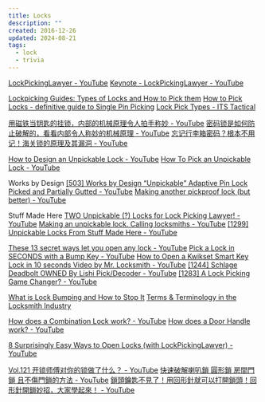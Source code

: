 ```yaml
---
title: Locks
description: ""
created: 2016-12-26
updated: 2024-08-21
tags:
  - lock
  - trivia
---
```


[LockPickingLawyer - YouTube](https://www.youtube.com/@lockpickinglawyer)
[Keynote - LockPickingLawyer - YouTube](https://www.youtube.com/watch?v=IH0GXWQDk0Q)

[Lockpicking Guides: Types of Locks and How to Pick them](https://www.lockpickworld.com/pages/lockpicking-guides-types-of-locks-and-how-to-pick-them)
[How to Pick Locks - definitive guide to Single Pin Picking](https://www.lockpickworld.com/pages/lockpicking-guide-for-beginners)
[Lock Pick Types - ITS Tactical](https://www.itstactical.com/skillcom/lock-picking/lock-pick-types/)

[用磁铁当钥匙的挂锁，内部的机械原理令人拍手称妙 - YouTube](https://www.youtube.com/watch?v=zuW1LSue35A)
[密码锁是如何防止破解的，看看内部令人称妙的机械原理 - YouTube](https://www.youtube.com/watch?v=LNFtCunnnnE)
[忘记行李箱密码？根本不用记！海关锁的原理及其漏洞 - YouTube](https://www.youtube.com/watch?v=WuG5OdRPmtA)

[How to Design an Unpickable Lock - YouTube](https://www.youtube.com/watch?v=OKXT-DJeJVo)
[How To Pick an Unpickable Lock - YouTube](https://www.youtube.com/watch?v=D0mHl1_NYPw)

Works by Design
[[503] Works by Design “Unpickable” Adaptive Pin Lock Picked and Partially Gutted - YouTube](https://www.youtube.com/watch?v=LWaglcRDWo0)
[Making another pickproof lock (but better) - YouTube](https://www.youtube.com/watch?v=xCg3qNnh59w)

Stuff Made Here
[TWO Unpickable (?) Locks for Lock Picking Lawyer! - YouTube](https://www.youtube.com/watch?v=2A2NY29iQdI)
[Making an unpickable lock. Calling locksmiths - YouTube](https://www.youtube.com/watch?v=_7vPNcnYWQ4)
[[1299] Unpickable Locks From Stuff Made Here - YouTube](https://www.youtube.com/watch?v=Ecy1FBdCRbQ)

[These 13 secret ways let you open any lock - YouTube](https://www.youtube.com/watch?v=niHOimopCeM)
[Pick a Lock in SECONDS with a Bump Key - YouTube](https://www.youtube.com/watch?v=WpH_t0u5Ybg)
[How to Open a Kwikset Smart Key Lock in 10 seconds Video by Mr. Locksmith - YouTube](https://www.youtube.com/watch?v=sR-h64WwfW8)
[[1244] Schlage Deadbolt OWNED By Lishi Pick/Decoder - YouTube](https://www.youtube.com/watch?v=ZCbb8ZfHsog&t=0s)
[[1283] A Lock Picking Game Changer? - YouTube](https://www.youtube.com/watch?v=v2K_WgL71Ro)

[What is Lock Bumping and How to Stop It](http://www.acmelocksmith.com/lock-bumping/)
[Terms & Terminology in the Locksmith Industry](http://www.acmelocksmith.com/lock-terminology/)

[How does a Combination Lock work? - YouTube](https://www.youtube.com/watch?v=sftkP4CjjZs)
[How does a Door Handle work? - YouTube](https://www.youtube.com/watch?v=WX8NG0275R4)

[8 Surprisingly Easy Ways to Open Locks (with LockPickingLawyer) - YouTube](https://www.youtube.com/watch?v=7Lsm4l3mRqw)

[Vol.121 开锁师傅对你的锁做了什么？ - YouTube](https://www.youtube.com/watch?v=WrSpv9FjH6w)
[快速破解喇叭鎖 圓形鎖 房間門鎖 且不傷門鎖的方法 - YouTube](https://www.youtube.com/watch?v=PTUrziwH91E)
[鎖頭鑰匙不見了！用回形針就可以打開鎖頭！回形針開鎖妙招，大家學起來！ - YouTube](https://www.youtube.com/watch?v=KYotjkXH84U)
